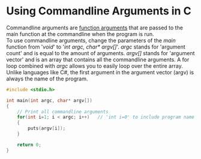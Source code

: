 # Using Commandline Arguments in C
Commandline arguments are [function arguments](http://www.trytoprogram.com/c-programming/c-programming-function-arguments/#:~:text=C%20programming%20function%20arguments%20also,carry%20out%20the%20specified%20task.) that are passed to the main function at the commandline when the 
program is run. <br /> To use commandline arguments, change the parameters of the _main_ function from '_void_' to '_int argc, char* argv[]_'. _argc_ stands for 'argument
count' and is equal to the amount of arguments. _argv\[\]_ stands for 'argument vector' and is an array that contains all the commandline arguments. A for loop combined
with _argc_ allows you to easily loop over the entire array. Unlike languages like C#, the first argument in the argument vector (argv) is always the name of the program.

```C
#include <stdio.h>

int main(int argc, char* argv[])
{
    // Print all commandline arguments
    for(int i=1; i < argc; i++)   // 'int i=0' to include program name
    {
        puts(argv[i]);
    }

    return 0;
}
```
